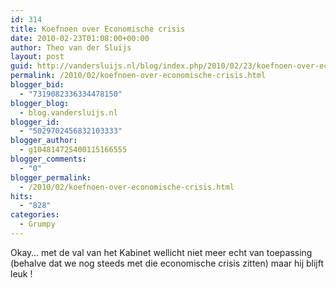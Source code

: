 ```yaml
---
id: 314
title: Koefnoen over Economische crisis
date: 2010-02-23T01:08:00+00:00
author: Theo van der Sluijs
layout: post
guid: http://vandersluijs.nl/blog/index.php/2010/02/23/koefnoen-over-economische-crisis/
permalink: /2010/02/koefnoen-over-economische-crisis.html
blogger_bid:
  - "7319082336334478150"
blogger_blog:
  - blog.vandersluijs.nl
blogger_id:
  - "5029702456832103333"
blogger_author:
  - g104814725400115166555
blogger_comments:
  - "0"
blogger_permalink:
  - /2010/02/koefnoen-over-economische-crisis.html
hits:
  - "828"
categories:
  - Grumpy
---
```

Okay… met de val van het Kabinet wellicht niet meer echt van toepassing (behalve dat we nog steeds met die economische crisis zitten) maar hij blijft leuk !